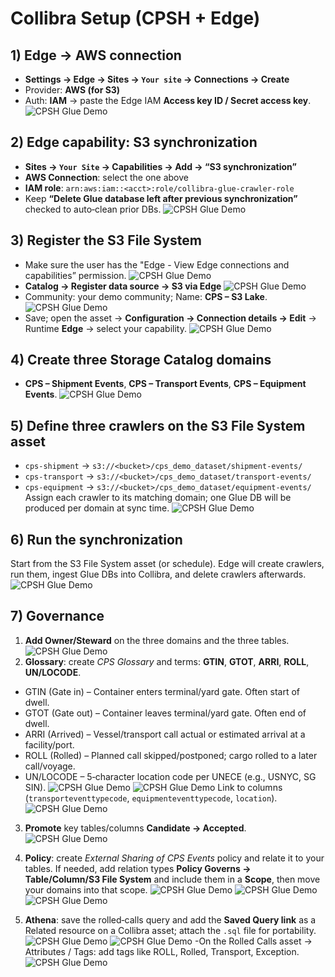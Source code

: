 # Collibra Setup (CPSH + Edge)

## 1) Edge → AWS connection
- **Settings → Edge → Sites → `Your site` → Connections → Create**
- Provider: **AWS (for S3)**
- Auth: **IAM** → paste the Edge IAM **Access key ID / Secret access key**.
![CPSH Glue Demo](./images/edge-connection.png)

## 2) Edge capability: **S3 synchronization**
- **Sites → `Your Site` → Capabilities → Add → “S3 synchronization”**
- **AWS Connection**: select the one above
- **IAM role**: `arn:aws:iam::<acct>:role/collibra-glue-crawler-role`
- Keep **“Delete Glue database left after previous synchronization”** checked to auto‑clean prior DBs.
![CPSH Glue Demo](./images/edge-capability.png)

## 3) Register the S3 File System
- Make sure the user has the "Edge - View Edge connections and capabilities” permission.
![CPSH Glue Demo](./images/edge-connections-capabilities.png)
- **Catalog → Register data source → S3 via Edge**
![CPSH Glue Demo](./images/register-data-source.png)
- Community: your demo community; Name: **CPS – S3 Lake**.
![CPSH Glue Demo](./images/edge-s3lake-config.png)
- Save; open the asset → **Configuration → Connection details → Edit** → Runtime **Edge** → select your capability.
![CPSH Glue Demo](./images/edge-s3-sync.png)

## 4) Create three **Storage Catalog** domains
- **CPS – Shipment Events**, **CPS – Transport Events**, **CPS – Equipment Events**.
![CPSH Glue Demo](./images/create-domains.png)

## 5) Define three **crawlers** on the S3 File System asset
- `cps-shipment` → `s3://<bucket>/cps_demo_dataset/shipment-events/`
- `cps-transport` → `s3://<bucket>/cps_demo_dataset/transport-events/`
- `cps-equipment` → `s3://<bucket>/cps_demo_dataset/equipment-events/`
Assign each crawler to its matching domain; one Glue DB will be produced per domain at sync time.
![CPSH Glue Demo](./images/edge-crawler.png)

## 6) Run the synchronization
Start from the S3 File System asset (or schedule). Edge will create crawlers, run them, ingest Glue DBs into Collibra, and delete crawlers afterwards.
![CPSH Glue Demo](./images/edge-sync.png)

## 7) Governance 
1. **Add Owner/Steward** on the three domains and the three tables.
![CPSH Glue Demo](./images/domain-responsibility.png)
2. **Glossary**: create *CPS Glossary* and terms: **GTIN**, **GTOT**, **ARRI**, **ROLL**, **UN/LOCODE**. 
- GTIN (Gate in) – Container enters terminal/yard gate. Often start of dwell.
- GTOT (Gate out) – Container leaves terminal/yard gate. Often end of dwell.
- ARRI (Arrived) – Vessel/transport call actual or estimated arrival at a facility/port.
- ROLL (Rolled) – Planned call skipped/postponed; cargo rolled to a later call/voyage.
- UN/LOCODE – 5‑character location code per UNECE (e.g., USNYC, SG SIN).
![CPSH Glue Demo](./images/glossary1.png)
![CPSH Glue Demo](./images/glossary2.png)
Link to columns (`transporteventtypecode`, `equipmenteventtypecode`, `location`).
![CPSH Glue Demo](./images/represented_by.png)
3. **Promote** key tables/columns **Candidate → Accepted**.
![CPSH Glue Demo](./images/accepted-status.png)
4. **Policy**: create *External Sharing of CPS Events* policy and relate it to your tables. If needed, add relation types **Policy Governs → Table/Column/S3 File System** and include them in a **Scope**, then move your domains into that scope.
![CPSH Glue Demo](./images/policy1.png)
![CPSH Glue Demo](./images/policy2.png)
![CPSH Glue Demo](./images/policy3.png)

5. **Athena**: save the rolled‑calls query and add the **Saved Query link** as a Related resource on a Collibra asset; attach the `.sql` file for portability.
![CPSH Glue Demo](./images/rolled-calls1.png)
![CPSH Glue Demo](./images/rolled-calls2.png)
-On the Rolled Calls asset → Attributes / Tags: add tags like ROLL, Rolled, Transport, Exception.
![CPSH Glue Demo](./images/rolled-calls3.png)

